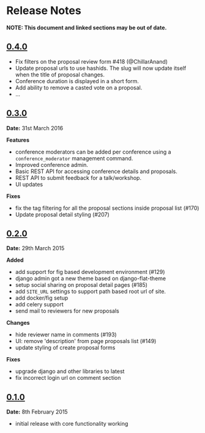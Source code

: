 # Release Notes

**NOTE: This document and linked sections may be out of date.**


## [0.4.0][0.4.0]

- Fix filters on the proposal review form #418 (@ChillarAnand)
- Update proposal urls to use hashids. The slug will now update itself when the title of proposal changes.
- Conference duration is displayed in a short form.
- Add ability to remove a casted vote on a proposal.
- ...

## [0.3.0][0.3.0]

__Date:__ 31st March 2016

__Features__

- conference moderators can be added per conference using a `conference_moderator` management command.
- Improved conference admin.
- Basic REST API for accessing conference details and proposals.
- REST API to submit feedback for a talk/workshop.
- UI updates

__Fixes__
-  fix the tag filtering for all the proposal sections inside proposal list (#170)
- Update proposal detail styling (#207)


## [0.2.0][0.2.0]

__Date:__ 29th March 2015

__Added__
- add support for fig based development environment (#129)
- django admin got a new theme based on django-flat-theme
- setup social sharing on proposal detail pages (#185)
- add `SITE_URL` settings to support path based root url of site.
- add docker/fig setup
- add celery support
- send mail to reviewers for new proposals

__Changes__
- hide reviewer name in comments (#193)
- UI: remove 'description' from page proposals list (#149)
- update styling of create proposal forms

__Fixes__
- upgrade django and other libraries to latest
- fix incorrect login url on comment section

## [0.1.0]

__Date:__ 8th February 2015

- initial release with core functionality working

[0.4.0]: https://github.com/pythonindia/junction/compare/0.3.0...master
[0.3.0]: https://github.com/pythonindia/junction/compare/0.2.0...0.3.0
[0.2.0]: https://github.com/pythonindia/junction/compare/0.1.0...0.2.0
[0.1.0]: https://github.com/pythonindia/junction/issues?q=milestone%3A%22release+0.1.0+-+initial+release%22

<!-- autolinks #12 to an github issue -->
<script src="https://padolsey.github.io/findAndReplaceDOMText/src/findAndReplaceDOMText.js"></script>
<script>
    var repo = 'pythonindia/junction';
    findAndReplaceDOMText(document.querySelector('[role="main"]'), {
      find: /#(\d+)/g,
      replace: function(portion, match){
        var el = document.createElement("a");
        el.setAttribute('href', 'http://github.com/'+ repo +'/issues/'+ match[1]);
        el.setAttribute('target', '_blank');
        el.innerHTML = portion.text;
        return el;
        }
    });
</script>
